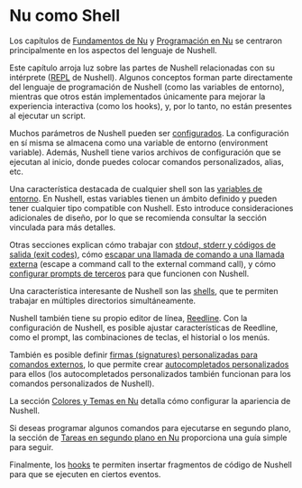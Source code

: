 # Nu como Shell

Los capítulos de [Fundamentos de Nu](nu_fundamentals.md) y [Programación en Nu](programming_in_nu.md) se centraron principalmente en los aspectos del lenguaje de Nushell.

Este capítulo arroja luz sobre las partes de Nushell relacionadas con su intérprete ([REPL](https://en.wikipedia.org/wiki/Read%E2%80%93eval%E2%80%93print_loop) de Nushell).
Algunos conceptos forman parte directamente del lenguaje de programación de Nushell (como las variables de entorno), mientras que otros están implementados únicamente para mejorar la experiencia interactiva (como los hooks), y, por lo tanto, no están presentes al ejecutar un script.

Muchos parámetros de Nushell pueden ser [configurados](configuration.md).
La configuración en sí misma se almacena como una variable de entorno (environment variable).
Además, Nushell tiene varios archivos de configuración que se ejecutan al inicio, donde puedes colocar comandos personalizados, alias, etc.

Una característica destacada de cualquier shell son las [variables de entorno](environment.md).
En Nushell, estas variables tienen un ámbito definido y pueden tener cualquier tipo compatible con Nushell.
Esto introduce consideraciones adicionales de diseño, por lo que se recomienda consultar la sección vinculada para más detalles.

Otras secciones explican cómo trabajar con [stdout, stderr y códigos de salida (exit codes)](stdout_stderr_exit_codes.md), cómo [escapar una llamada de comando a una llamada externa](escaping.md) (escape a command call to the external command call), y cómo [configurar prompts de terceros](3rdpartyprompts.md) para que funcionen con Nushell.

Una característica interesante de Nushell son las [shells](shells_in_shells.md), que te permiten trabajar en múltiples directorios simultáneamente.

Nushell también tiene su propio editor de línea, [Reedline](line_editor.md).
Con la configuración de Nushell, es posible ajustar características de Reedline, como el prompt, las combinaciones de teclas, el historial o los menús.

También es posible definir [firmas (signatures) personalizadas para comandos externos](externs.md), lo que permite crear [autocompletados personalizados](custom_completions.md) para ellos (los autocompletados personalizados también funcionan para los comandos personalizados de Nushell).

La sección [Colores y Temas en Nu](coloring_and_theming.md) detalla cómo configurar la apariencia de Nushell.

Si deseas programar algunos comandos para ejecutarse en segundo plano, la sección de [Tareas en segundo plano en Nu](background_task.md) proporciona una guía simple para seguir.

Finalmente, los [hooks](hooks.md) te permiten insertar fragmentos de código de Nushell para que se ejecuten en ciertos eventos.